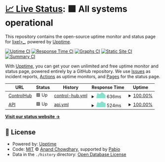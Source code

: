 # [📈 Live Status](https://www.status.control-hub.org): <!--live status--> **🟩 All systems operational**

This repository contains the open-source uptime monitor and status page for [lixel>\_](https://www.status.control-hub.org), powered by [Upptime](https://github.com/upptime/upptime).

[![Uptime CI](https://github.com/lixelv/controlhub-status/workflows/Uptime%20CI/badge.svg)](https://github.com/lixelv/controlhub-status/actions?query=workflow%3A%22Uptime+CI%22)
[![Response Time CI](https://github.com/lixelv/controlhub-status/workflows/Response%20Time%20CI/badge.svg)](https://github.com/lixelv/controlhub-status/actions?query=workflow%3A%22Response+Time+CI%22)
[![Graphs CI](https://github.com/lixelv/controlhub-status/workflows/Graphs%20CI/badge.svg)](https://github.com/lixelv/controlhub-status/actions?query=workflow%3A%22Graphs+CI%22)
[![Static Site CI](https://github.com/lixelv/controlhub-status/workflows/Static%20Site%20CI/badge.svg)](https://github.com/lixelv/controlhub-status/actions?query=workflow%3A%22Static+Site+CI%22)
[![Summary CI](https://github.com/lixelv/controlhub-status/workflows/Summary%20CI/badge.svg)](https://github.com/lixelv/controlhub-status/actions?query=workflow%3A%22Summary+CI%22)

With [Upptime](https://upptime.js.org), you can get your own unlimited and free uptime monitor and status page, powered entirely by a GitHub repository. We use [Issues](https://github.com/lixelv/controlhub-status/issues) as incident reports, [Actions](https://github.com/lixelv/controlhub-status/actions) as uptime monitors, and [Pages](https://www.status.control-hub.org) for the status page.

<!--start: status pages-->
<!-- This summary is generated by Upptime (https://github.com/upptime/upptime) -->
<!-- Do not edit this manually, your changes will be overwritten -->
<!-- prettier-ignore -->
| URL | Status | History | Response Time | Uptime |
| --- | ------ | ------- | ------------- | ------ |
| <img alt="" src="https://icons.duckduckgo.com/ip3/control-hub.org.ico" height="13"> [ControlHub](https://control-hub.org) | 🟩 Up | [control-hub.yml](https://github.com/lixelv/controlhub-status/commits/HEAD/history/control-hub.yml) | <details><summary><img alt="Response time graph" src="./graphs/control-hub/response-time-week.png" height="20"> 636ms</summary><br><a href="https://www.status.control-hub.org/history/control-hub"><img alt="Response time 1698" src="https://img.shields.io/endpoint?url=https%3A%2F%2Fraw.githubusercontent.com%2Flixelv%2Fcontrolhub-status%2FHEAD%2Fapi%2Fcontrol-hub%2Fresponse-time.json"></a><br><a href="https://www.status.control-hub.org/history/control-hub"><img alt="24-hour response time 652" src="https://img.shields.io/endpoint?url=https%3A%2F%2Fraw.githubusercontent.com%2Flixelv%2Fcontrolhub-status%2FHEAD%2Fapi%2Fcontrol-hub%2Fresponse-time-day.json"></a><br><a href="https://www.status.control-hub.org/history/control-hub"><img alt="7-day response time 636" src="https://img.shields.io/endpoint?url=https%3A%2F%2Fraw.githubusercontent.com%2Flixelv%2Fcontrolhub-status%2FHEAD%2Fapi%2Fcontrol-hub%2Fresponse-time-week.json"></a><br><a href="https://www.status.control-hub.org/history/control-hub"><img alt="30-day response time 1319" src="https://img.shields.io/endpoint?url=https%3A%2F%2Fraw.githubusercontent.com%2Flixelv%2Fcontrolhub-status%2FHEAD%2Fapi%2Fcontrol-hub%2Fresponse-time-month.json"></a><br><a href="https://www.status.control-hub.org/history/control-hub"><img alt="1-year response time 1698" src="https://img.shields.io/endpoint?url=https%3A%2F%2Fraw.githubusercontent.com%2Flixelv%2Fcontrolhub-status%2FHEAD%2Fapi%2Fcontrol-hub%2Fresponse-time-year.json"></a></details> | <details><summary><a href="https://www.status.control-hub.org/history/control-hub">100.00%</a></summary><a href="https://www.status.control-hub.org/history/control-hub"><img alt="All-time uptime 99.95%" src="https://img.shields.io/endpoint?url=https%3A%2F%2Fraw.githubusercontent.com%2Flixelv%2Fcontrolhub-status%2FHEAD%2Fapi%2Fcontrol-hub%2Fuptime.json"></a><br><a href="https://www.status.control-hub.org/history/control-hub"><img alt="24-hour uptime 100.00%" src="https://img.shields.io/endpoint?url=https%3A%2F%2Fraw.githubusercontent.com%2Flixelv%2Fcontrolhub-status%2FHEAD%2Fapi%2Fcontrol-hub%2Fuptime-day.json"></a><br><a href="https://www.status.control-hub.org/history/control-hub"><img alt="7-day uptime 100.00%" src="https://img.shields.io/endpoint?url=https%3A%2F%2Fraw.githubusercontent.com%2Flixelv%2Fcontrolhub-status%2FHEAD%2Fapi%2Fcontrol-hub%2Fuptime-week.json"></a><br><a href="https://www.status.control-hub.org/history/control-hub"><img alt="30-day uptime 100.00%" src="https://img.shields.io/endpoint?url=https%3A%2F%2Fraw.githubusercontent.com%2Flixelv%2Fcontrolhub-status%2FHEAD%2Fapi%2Fcontrol-hub%2Fuptime-month.json"></a><br><a href="https://www.status.control-hub.org/history/control-hub"><img alt="1-year uptime 99.95%" src="https://img.shields.io/endpoint?url=https%3A%2F%2Fraw.githubusercontent.com%2Flixelv%2Fcontrolhub-status%2FHEAD%2Fapi%2Fcontrol-hub%2Fuptime-year.json"></a></details>
| <img alt="" src="https://icons.duckduckgo.com/ip3/pb.control-hub.org.ico" height="13"> [API](https://pb.control-hub.org/_/) | 🟩 Up | [api.yml](https://github.com/lixelv/controlhub-status/commits/HEAD/history/api.yml) | <details><summary><img alt="Response time graph" src="./graphs/api/response-time-week.png" height="20"> 524ms</summary><br><a href="https://www.status.control-hub.org/history/api"><img alt="Response time 527" src="https://img.shields.io/endpoint?url=https%3A%2F%2Fraw.githubusercontent.com%2Flixelv%2Fcontrolhub-status%2FHEAD%2Fapi%2Fapi%2Fresponse-time.json"></a><br><a href="https://www.status.control-hub.org/history/api"><img alt="24-hour response time 527" src="https://img.shields.io/endpoint?url=https%3A%2F%2Fraw.githubusercontent.com%2Flixelv%2Fcontrolhub-status%2FHEAD%2Fapi%2Fapi%2Fresponse-time-day.json"></a><br><a href="https://www.status.control-hub.org/history/api"><img alt="7-day response time 524" src="https://img.shields.io/endpoint?url=https%3A%2F%2Fraw.githubusercontent.com%2Flixelv%2Fcontrolhub-status%2FHEAD%2Fapi%2Fapi%2Fresponse-time-week.json"></a><br><a href="https://www.status.control-hub.org/history/api"><img alt="30-day response time 516" src="https://img.shields.io/endpoint?url=https%3A%2F%2Fraw.githubusercontent.com%2Flixelv%2Fcontrolhub-status%2FHEAD%2Fapi%2Fapi%2Fresponse-time-month.json"></a><br><a href="https://www.status.control-hub.org/history/api"><img alt="1-year response time 527" src="https://img.shields.io/endpoint?url=https%3A%2F%2Fraw.githubusercontent.com%2Flixelv%2Fcontrolhub-status%2FHEAD%2Fapi%2Fapi%2Fresponse-time-year.json"></a></details> | <details><summary><a href="https://www.status.control-hub.org/history/api">100.00%</a></summary><a href="https://www.status.control-hub.org/history/api"><img alt="All-time uptime 99.98%" src="https://img.shields.io/endpoint?url=https%3A%2F%2Fraw.githubusercontent.com%2Flixelv%2Fcontrolhub-status%2FHEAD%2Fapi%2Fapi%2Fuptime.json"></a><br><a href="https://www.status.control-hub.org/history/api"><img alt="24-hour uptime 100.00%" src="https://img.shields.io/endpoint?url=https%3A%2F%2Fraw.githubusercontent.com%2Flixelv%2Fcontrolhub-status%2FHEAD%2Fapi%2Fapi%2Fuptime-day.json"></a><br><a href="https://www.status.control-hub.org/history/api"><img alt="7-day uptime 100.00%" src="https://img.shields.io/endpoint?url=https%3A%2F%2Fraw.githubusercontent.com%2Flixelv%2Fcontrolhub-status%2FHEAD%2Fapi%2Fapi%2Fuptime-week.json"></a><br><a href="https://www.status.control-hub.org/history/api"><img alt="30-day uptime 100.00%" src="https://img.shields.io/endpoint?url=https%3A%2F%2Fraw.githubusercontent.com%2Flixelv%2Fcontrolhub-status%2FHEAD%2Fapi%2Fapi%2Fuptime-month.json"></a><br><a href="https://www.status.control-hub.org/history/api"><img alt="1-year uptime 99.98%" src="https://img.shields.io/endpoint?url=https%3A%2F%2Fraw.githubusercontent.com%2Flixelv%2Fcontrolhub-status%2FHEAD%2Fapi%2Fapi%2Fuptime-year.json"></a></details>

<!--end: status pages-->

[**Visit our status website →**](https://www.status.control-hub.org)

## 📄 License

- Powered by: [Upptime](https://github.com/upptime/upptime)
- Code: [MIT](./LICENSE) © [Anand Chowdhary](https://anandchowdhary.com), supported by [Pabio](https://pabio.com)
- Data in the `./history` directory: [Open Database License](https://opendatacommons.org/licenses/odbl/1-0/)
